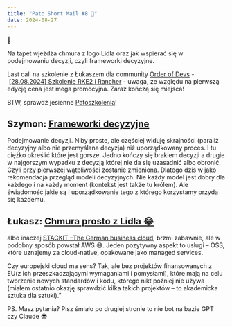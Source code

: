 ```yaml
---
title: "Pato Short Mail #8 🚀"
date: 2024-08-27
---
```

🙌

Na tapet wjeżdża chmura z logo Lidla oraz jak wspierać się w podejmowaniu decyzji, czyli frameworki decyzyjne.

Last call na szkolenie z Łukaszem dla community [Order of Devs](https://discord.gg/tcuHtnBede) - [[28.08.2024] Szkolenie RKE2 i Rancher](https://app.easycart.pl/checkout/kaluznyio/szkolenie-rke2-i-rancher) - uwaga, ze względu na pierwszą edycję cena jest mega promocyjna. Zaraz kończą się miejsca!

BTW, sprawdź jesienne [Patoszkolenia](https://patoarchitekci.io/szkolenia/)!


## Szymon: [Frameworki decyzyjne](https://mikefisher.substack.com/p/decision-making-frameworks)
Podejmowanie decyzji. Niby proste, ale częściej widuję skrajności (paraliż decyzyjny albo nie przemyślana decyzja) niż uporządkowany proces. I tu ciężko określić które jest gorsze. Jedno kończy się brakiem decyzji a drugie w najgorszym wypadku z decyzją której nie da się uzasadnić albo obronić. Czyli przy pierwszej wątpliwości zostanie zmieniona.
Dlatego dziś w jako rekomendacja przegląd modeli decyzyjnych. Nie każdy model jest dobry dla każdego i na każdy moment (kontekst jest także tu królem). Ale świadomość jakie są i uporządkowanie tego z którego korzystamy przyda się każdemu.

## Łukasz: [Chmura prosto z Lidla 😂](https://www.irishtimes.com/business/2024/08/23/how-lidl-accidentally-took-on-the-big-guns-of-cloud-computing/)
albo inaczej [STACKIT –The German business cloud](https://www.stackit.de/en/), brzmi zabawnie, ale w podobny sposób powstał AWS 😅. Jeden pozytywny aspekt to usługi – OSS, które uznajemy za cloud-native, opakowane jako managed services.

Czy europejski cloud ma sens? Tak, ale bez projektów finansowanych z EU(z ich przeszkadzającymi wymaganiami i pomysłami), które mają na celu tworzenie nowych standardów i kodu, którego nikt później nie używa (miałem ostatnio okazję sprawdzić kilka takich projektów – to akademicka sztuka dla sztuki).”


PS. Masz pytania? Pisz śmiało po drugiej stronie to nie bot na bazie GPT czy Claude 😎
